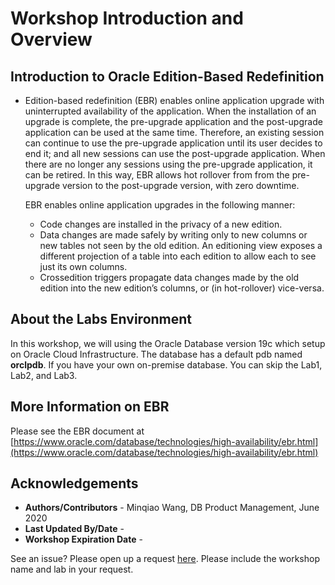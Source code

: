 # Workshop Introduction and Overview #

## Introduction to Oracle Edition-Based Redefinition

- Edition-based redefinition (EBR) enables online application upgrade with uninterrupted availability of the application. When the installation of an upgrade is complete, the pre-upgrade application and the post-upgrade application can be used at the same time. Therefore, an existing session can continue to use the pre-upgrade application until its user decides to end it; and all new sessions can use the post-upgrade application. When there are no longer any sessions using the pre-upgrade application, it can be retired. In this way, EBR allows hot rollover from from the pre-upgrade version to the post-upgrade version, with zero downtime.

  EBR enables online application upgrades in the following manner:

  - Code changes are installed in the privacy of a new edition.
  - Data changes are made safely by writing only to new columns or new tables not seen by the old edition. An editioning view exposes a different projection of a table into each edition to allow each to see just its own columns.
  - Crossedition triggers propagate data changes made by the old edition into the new edition’s columns, or (in hot-rollover) vice-versa.

## About the Labs Environment

In this workshop, we will using the Oracle Database version 19c which setup on Oracle Cloud Infrastructure. The database has a default pdb named **orclpdb**. If you have your own on-premise database. You can skip the Lab1, Lab2, and Lab3. 

## More Information on EBR

Please see the EBR document at [https://www.oracle.com/database/technologies/high-availability/ebr.html](https://www.oracle.com/database/technologies/high-availability/ebr.html)

## Acknowledgements

- **Authors/Contributors** - Minqiao Wang, DB Product Management, June 2020
- **Last Updated By/Date** - 
- **Workshop Expiration Date** - 

See an issue?  Please open up a request [here](https://github.com/oracle/learning-library/issues).   Please include the workshop name and lab in your request. 
